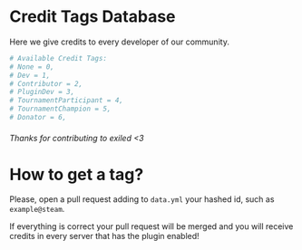 # Credit Tags Database
Here we give credits to every developer of our community.
```yml
# Available Credit Tags:
# None = 0,
# Dev = 1,
# Contributor = 2,
# PluginDev = 3,
# TournamentParticipant = 4,
# TournamentChampion = 5,
# Donator = 6,
```
###### Thanks for contributing to exiled <3
# How to get a tag?
Please, open a pull request adding to `data.yml` your hashed id, such as `example@steam`.

If everything is correct your pull request will be merged and you will receive credits in every server that has the plugin enabled!
